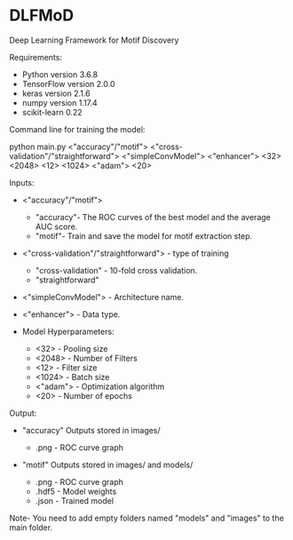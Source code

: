 # DLFMoD
Deep Learning Framework for Motif Discovery

Requirements:
* Python version 3.6.8
* TensorFlow version 2.0.0
* keras version 2.1.6
* numpy version 1.17.4
* scikit-learn 0.22

Command line for training the model:

python main.py <"accuracy"/"motif"> <"cross-validation"/"straightforward"> <"simpleConvModel"> <"enhancer"> <32> <2048> <12> <1024> <"adam"> <20>

Inputs:
* <"accuracy"/"motif">
  * "accuracy"- The ROC curves of the best model and the average AUC score.
  * "motif"- Train and save the model for motif extraction step.
  
* <"cross-validation"/"straightforward"> - type of training
  * "cross-validation" - 10-fold cross validation.
  * "straightforward"
  
* <"simpleConvModel"> - Architecture name.

* <"enhancer"> - Data type.

* Model Hyperparameters:
  * <32> - Pooling size
  * <2048> - Number of Filters
  * <12> - Filter size
  * <1024> - Batch size
  * <"adam"> - Optimization algorithm
  * <20> - Number of epochs

Output:

* "accuracy" Outputs stored in images/
  * .png - ROC curve graph
 
* "motif" Outputs stored in images/ and models/
  * .png - ROC curve graph
  * .hdf5 - Model weights
  * .json - Trained model

Note- You need to add empty folders named "models" and "images" to the main folder.
